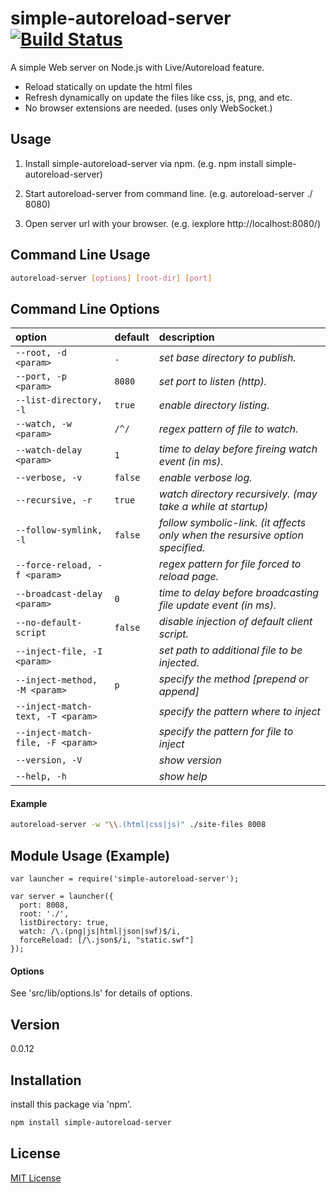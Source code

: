 simple-autoreload-server [![Build Status](https://travis-ci.org/cytb/simple-autoreload-server.png?branch=master)](https://travis-ci.org/cytb/simple-autoreload-server)
========================

A simple Web server on Node.js with Live/Autoreload feature.
  - Reload statically on update the html files
  - Refresh dynamically on update the files like css, js, png, and etc.
  - No browser extensions are needed. (uses only WebSocket.)

Usage
----
  1. Install simple-autoreload-server via npm.
     (e.g. npm install simple-autoreload-server)

  2. Start autoreload-server from command line.
     (e.g. autoreload-server ./ 8080)

  3. Open server url with your browser.
     (e.g. iexplore http://localhost:8080/)

Command Line Usage
----
```sh
autoreload-server [options] [root-dir] [port]
```

Command Line Options
----

option | default | description
:--- | :--- | :---
`--root, -d <param>` | `.` | _set base directory to publish._
`--port, -p <param>` | `8080` | _set port to listen (http)._
`--list-directory, -l` | `true` | _enable directory listing._
`--watch, -w <param>` | `/^/` | _regex pattern of file to watch._
`--watch-delay <param>` | `1` | _time to delay before fireing watch event (in ms)._
`--verbose, -v` | `false` | _enable verbose log._
`--recursive, -r` | `true` | _watch directory recursively. (may take a while at startup)_
`--follow-symlink, -l` | `false` | _follow symbolic-link. (it affects only when the resursive option specified._
`--force-reload, -f <param>` |  | _regex pattern for file forced to reload page._
`--broadcast-delay <param>` | `0` | _time to delay before broadcasting file update event (in ms)._
`--no-default-script` | `false` | _disable injection of default client script._
`--inject-file, -I <param>` |  | _set path to additional file to be injected._
`--inject-method, -M <param>` | `p` | _specify the method [prepend or append]_
`--inject-match-text, -T <param>` |  | _specify the pattern where to inject_
`--inject-match-file, -F <param>` |  | _specify the pattern for file to inject_
`--version, -V` |  | _show version_
`--help, -h` |  | _show help_



#### Example

```sh
autoreload-server -w "\\.(html|css|js)" ./site-files 8008
```

Module Usage (Example)
----
```
var launcher = require('simple-autoreload-server');

var server = launcher({
  port: 8008,
  root: './',
  listDirectory: true,
  watch: /\.(png|js|html|json|swf)$/i,
  forceReload: [/\.json$/i, "static.swf"]
});
```

#### Options

See 'src/lib/options.ls' for details of options.


Version
----
0.0.12

Installation
--------------
install this package via 'npm'.

```sh
npm install simple-autoreload-server
```

License
----
[MIT License]


[simple-autoreload-server]:https://github.com/cytb/simple-autoreload-server
[MIT License]:http://www.opensource.org/licenses/mit-license.php




